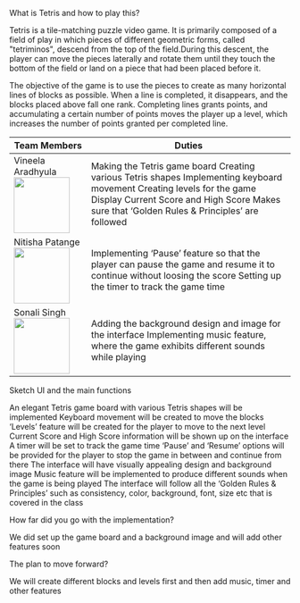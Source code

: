 What is Tetris and how to play this?

Tetris is a tile-matching puzzle video game. It is primarily composed of a field of play in which pieces of different geometric forms, called "tetriminos", descend from the top of the field.During this descent, the player can move the pieces laterally and rotate them until they touch the bottom of the field or land on a piece that had been placed before it. 

The objective of the game is to use the pieces to create as many horizontal lines of blocks as possible. When a line is completed, it disappears, and the blocks placed above fall one rank. Completing lines grants points, and accumulating a certain number of points moves the player up a level, which increases the number of points granted per completed line.




| Team Members      | Duties                                                                                                                                                                                                                |
|-------------------|-----------------------------------------------------------------------------------------------------------------------------------------------------------------------------------------------------------------------|
| Vineela Aradhyula <img src="https://user-images.githubusercontent.com/58001098/69386331-f80de580-0c87-11ea-9ef6-67ca9ca6e530.jpg" width="100"/>| Making the Tetris game board Creating various Tetris shapes Implementing keyboard movement Creating levels for the game Display Current Score and High Score Makes sure that ‘Golden Rules & Principles’ are followed |
| Nitisha Patange <img src="https://user-images.githubusercontent.com/58001098/69386759-1fb17d80-0c89-11ea-851f-673eed82470f.jpeg" width="100"/>| Implementing ‘Pause’ feature so that the player can pause the game  and resume it to continue without loosing the score  Setting up the timer to track the game time                                                |
| Sonali Singh <img src="https://user-images.githubusercontent.com/58001098/69386855-6ef7ae00-0c89-11ea-87a4-2224ca63051f.jpeg" width="100"/>| Adding the background design and image for the interface   Implementing music feature, where the game exhibits different  sounds while playing                                                                        |

Sketch UI and the main functions         
 
An elegant  Tetris game board with various Tetris shapes will be implemented
Keyboard movement will be created to move the blocks
‘Levels’ feature will be created for the player to move to the next level
Current Score and High Score information will be shown up on the interface
A timer will be set to track the game time
‘Pause’ and ‘Resume’ options will be provided for the player to stop the game in between and continue from there
The interface will have visually appealing design and background image
Music feature will be implemented to produce different sounds when the game is being played
The interface will follow all the ‘Golden Rules & Principles’ such as consistency, color, background, font, size etc that is covered in the class

How far did you go with the implementation?

We did set up the game board and a background image and will add other features soon

The plan to move forward?

We will create different blocks and levels first and then add music, timer and other features


